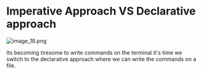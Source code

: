 # Imperative Approach VS Declarative approach 
![image_18.png](image_18.png)

Its becoming tiresome to write commands on the terminal it's time we switch to the declarative approach where we can write the commands on a file.
